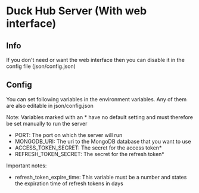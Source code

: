 # Duck Hub Server (With web interface)

## Info

If you don't need or want the web interface then you can disable it in the config file (json/config.json)

## Config

You can set following variables in the environment variables. Any of them are also editable in json/config.json

Note: Variables marked with an \* have no default setting and must therefore be set manually to run the server

- PORT: The port on which the server will run
- MONGODB_URI: The uri to the MongoDB database that you want to use
- ACCESS_TOKEN_SECRET: The secret for the access token\*
- REFRESH_TOKEN_SECRET: The secret for the refresh token\*

Important notes:

- refresh_token_expire_time: This variable must be a number and states the expiration time of refresh tokens in days
